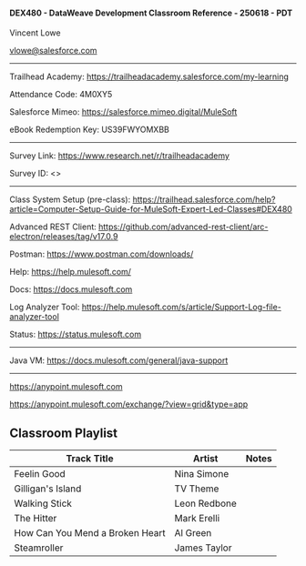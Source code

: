 #### DEX480 - DataWeave Development Classroom Reference - 250618 - PDT

Vincent Lowe

vlowe@salesforce.com

-------------------------------------------------------------------------------------------------------------------
Trailhead Academy:			https://trailheadacademy.salesforce.com/my-learning

Attendance Code:			   4M0XY5

Salesforce Mimeo:		      https://salesforce.mimeo.digital/MuleSoft

eBook Redemption Key:		US39FWYOMXBB

-------------------------------------------------------------------------------------------------------------------
Survey Link:				https://www.research.net/r/trailheadacademy

Survey ID:				<<survey ID>>

-------------------------------------------------------------------------------------------------------------------
Class System Setup (pre-class): https://trailhead.salesforce.com/help?article=Computer-Setup-Guide-for-MuleSoft-Expert-Led-Classes#DEX480

Advanced REST Client:
https://github.com/advanced-rest-client/arc-electron/releases/tag/v17.0.9

Postman:
https://www.postman.com/downloads/

Help:
https://help.mulesoft.com/

Docs:
https://docs.mulesoft.com

Log Analyzer Tool:
https://help.mulesoft.com/s/article/Support-Log-file-analyzer-tool

Status:
https://status.mulesoft.com 
   
------------------------------------------------------------------------------
Java VM: https://docs.mulesoft.com/general/java-support

------------------------------------------------------------------------------
https://anypoint.mulesoft.com

https://anypoint.mulesoft.com/exchange/?view=grid&type=app

Classroom Playlist
-------------------------------------------------------------------------------------------------------------------
|Track Title|Artist|Notes|
|-----------|------|-----|
|Feelin Good|Nina Simone||
|Gilligan's Island|TV Theme||
|Walking Stick|Leon Redbone||
|The Hitter|Mark Erelli||
|How Can You Mend a Broken Heart|Al Green||
|Steamroller|James Taylor||



